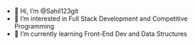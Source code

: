 - 👋 Hi, I’m @Sahil123git
- 👀 I’m interested in Full Stack Development and Competitive Programming
- 🌱 I’m currently learning Front-End Dev and Data Structures 
